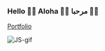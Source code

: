 ### Hello 👋🏾  Aloha 👋🏾  مرحبا  👋🏾

[Portfolio](CandiceAgard.com)

![JS-gif](https://media2.giphy.com/media/l46ChKeGsmsfE3Un6/source.gif)
<!--
**AlekiChrome/AlekiChrome** is a ✨ _special_ ✨ repository because its `README.md` (this file) appears on your GitHub profile.

Here are some ideas to get you started:

- 🔭 I’m currently working on ...
- 🌱 I’m currently learning ...
- 👯 I’m looking to collaborate on ...
- 🤔 I’m looking for help with ...
- 💬 Ask me about ...
- 📫 How to reach me: ...
- 😄 Pronouns: ...
- ⚡ Fun fact: ...
-->
